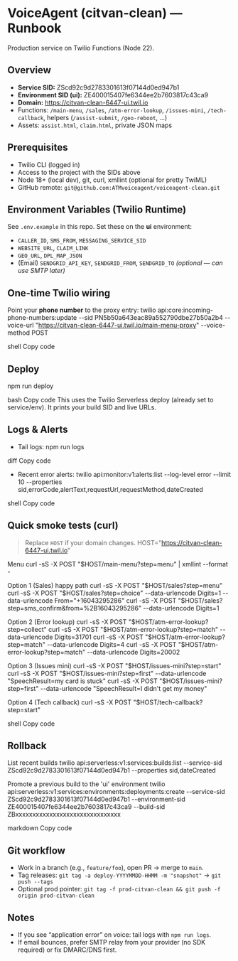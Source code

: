 # VoiceAgent (citvan-clean) — Runbook

Production service on Twilio Functions (Node 22).

## Overview
- **Service SID:** ZScd92c9d2783301613f07144d0ed947b1
- **Environment SID (ui):** ZE400015407fe6344ee2b7603817c43ca9
- **Domain:** https://citvan-clean-6447-ui.twil.io
- Functions: `/main-menu`, `/sales`, `/atm-error-lookup`, `/issues-mini`, `/tech-callback`, helpers (`/assist-submit`, `/geo-reboot`, …)
- Assets: `assist.html`, `claim.html`, private JSON maps

## Prerequisites
- Twilio CLI (logged in)
- Access to the project with the SIDs above
- Node 18+ (local dev), git, curl, xmllint (optional for pretty TwiML)
- GitHub remote: `git@github.com:ATMvoiceagent/voiceagent-clean.git`

## Environment Variables (Twilio Runtime)
See `.env.example` in this repo. Set these on the **ui** environment:
- `CALLER_ID`, `SMS_FROM`, `MESSAGING_SERVICE_SID`
- `WEBSITE_URL`, `CLAIM_LINK`
- `GEO_URL`, `DPL_MAP_JSON`
- (Email) `SENDGRID_API_KEY`, `SENDGRID_FROM`, `SENDGRID_TO` *(optional — can use SMTP later)*

## One-time Twilio wiring
Point your **phone number** to the proxy entry:
twilio api:core:incoming-phone-numbers:update
--sid PN5b50a643eac89a552790dbe27b50a2b4
--voice-url "https://citvan-clean-6447-ui.twil.io/main-menu-proxy"
--voice-method POST

shell
Copy code

## Deploy
npm run deploy

bash
Copy code
This uses the Twilio Serverless deploy (already set to service/env). It prints your build SID and live URLs.

## Logs & Alerts
- Tail logs:
npm run logs

diff
Copy code
- Recent error alerts:
twilio api:monitor:v1:alerts:list --log-level error --limit 10
--properties sid,errorCode,alertText,requestUrl,requestMethod,dateCreated

shell
Copy code

## Quick smoke tests (curl)
> Replace `HOST` if your domain changes.
HOST="https://citvan-clean-6447-ui.twil.io"

Menu
curl -sS -X POST "$HOST/main-menu?step=menu" | xmllint --format -

Option 1 (Sales) happy path
curl -sS -X POST "$HOST/sales?step=menu"
curl -sS -X POST "$HOST/sales?step=choice" --data-urlencode Digits=1 --data-urlencode From="+16043295286"
curl -sS -X POST "$HOST/sales?step=sms_confirm&from=%2B16043295286" --data-urlencode Digits=1

Option 2 (Error lookup)
curl -sS -X POST "$HOST/atm-error-lookup?step=collect"
curl -sS -X POST "$HOST/atm-error-lookup?step=match" --data-urlencode Digits=31701
curl -sS -X POST "$HOST/atm-error-lookup?step=match" --data-urlencode Digits=4
curl -sS -X POST "$HOST/atm-error-lookup?step=match" --data-urlencode Digits=20002

Option 3 (Issues mini)
curl -sS -X POST "$HOST/issues-mini?step=start"
curl -sS -X POST "$HOST/issues-mini?step=first" --data-urlencode "SpeechResult=my card is stuck"
curl -sS -X POST "$HOST/issues-mini?step=first" --data-urlencode "SpeechResult=I didn't get my money"

Option 4 (Tech callback)
curl -sS -X POST "$HOST/tech-callback?step=start"

shell
Copy code

## Rollback
List recent builds
twilio api:serverless:v1:services:builds:list --service-sid ZScd92c9d2783301613f07144d0ed947b1 --properties sid,dateCreated

Promote a previous build to the 'ui' environment
twilio api:serverless:v1:services:environments:deployments:create
--service-sid ZScd92c9d2783301613f07144d0ed947b1
--environment-sid ZE400015407fe6344ee2b7603817c43ca9
--build-sid ZBxxxxxxxxxxxxxxxxxxxxxxxxxxxxxxx

markdown
Copy code

## Git workflow
- Work in a branch (e.g., `feature/foo`), open PR → merge to `main`.
- Tag releases: `git tag -a deploy-YYYYMMDD-HHMM -m "snapshot"` → `git push --tags`
- Optional prod pointer: `git tag -f prod-citvan-clean && git push -f origin prod-citvan-clean`

## Notes
- If you see “application error” on voice: tail logs with `npm run logs`.
- If email bounces, prefer SMTP relay from your provider (no SDK required) or fix DMARC/DNS first.

